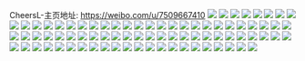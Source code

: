 CheersL-主页地址: https://weibo.com/u/7509667410 
![](https://wx4.sinaimg.cn/mw2000/008cdNxUly1h9k0arj7e1j30n00kfjxp.jpg) 
![](https://wx4.sinaimg.cn/mw2000/008cdNxUly1h9ja0eeuwaj31o02807wh.jpg) 
![](https://wx4.sinaimg.cn/mw2000/008cdNxUly1h99ep74vdoj30yi1f9tsc.jpg) 
![](https://wx4.sinaimg.cn/mw2000/008cdNxUly1h8rpvjvnchj30sv1efqiz.jpg) 
![](https://wx4.sinaimg.cn/mw2000/008cdNxUly1h8fhb81igaj30yi0a3gn4.jpg) 
![](https://wx4.sinaimg.cn/mw2000/008cdNxUly1h8bmm8roxgj31pc0yi1kx.jpg) 
![](https://wx4.sinaimg.cn/mw2000/008cdNxUly1h8bmmbeogaj31pc0yi1kx.jpg) 
![](https://wx4.sinaimg.cn/mw2000/008cdNxUly1h8bmm699fwj31pc0yikb3.jpg) 
![](https://wx4.sinaimg.cn/mw2000/008cdNxUly1h8bmmdzl56j31pc0yi7wh.jpg) 
![](https://wx4.sinaimg.cn/mw2000/008cdNxUly1h89ma1jyiij31pc0yianp.jpg) 
![](https://wx4.sinaimg.cn/mw2000/008cdNxUly1h89maomabqj31pc0yi4qg.jpg) 
![](https://wx4.sinaimg.cn/mw2000/008cdNxUly1h89ma8gfy5j31pc0yiqv3.jpg) 
![](https://wx4.sinaimg.cn/mw2000/008cdNxUly1h89mabiwe4j31pc0yiqtk.jpg) 
![](https://wx4.sinaimg.cn/mw2000/008cdNxUly1h89jlgvm42j30ue15n41a.jpg) 
![](https://wx4.sinaimg.cn/mw2000/008cdNxUly1h873fv66uvj31pc0yi1kx.jpg) 
![](https://wx4.sinaimg.cn/mw2000/008cdNxUly1h873fthd0xj31pc0yix5k.jpg) 
![](https://wx4.sinaimg.cn/mw2000/008cdNxUly1h84ivzilfgj31pc0yikaq.jpg) 
![](https://wx4.sinaimg.cn/mw2000/008cdNxUly1h84ivw6f6lj31pc0yiqku.jpg) 
![](https://wx4.sinaimg.cn/mw2000/008cdNxUly1h828b56wh3j32c0340qv5.jpg) 
![](https://wx4.sinaimg.cn/mw2000/008cdNxUly1h828b89n4jj32c0340kjn.jpg) 
![](https://wx4.sinaimg.cn/mw2000/008cdNxUly1h828bago9wj32by33ykjo.jpg) 
![](https://wx4.sinaimg.cn/mw2000/008cdNxUly1h828bbqfkaj32c0340b2a.jpg) 
![](https://wx4.sinaimg.cn/mw2000/008cdNxUly1h828ck608lj32c0340b2b.jpg) 
![](https://wx4.sinaimg.cn/mw2000/008cdNxUly1h828cih353j32062o8hdu.jpg) 
![](https://wx4.sinaimg.cn/mw2000/008cdNxUly1h828bdctplj32c0340b2b.jpg) 
![](https://wx4.sinaimg.cn/mw2000/008cdNxUly1h828b6p39vj32c0340npd.jpg) 
![](https://wx4.sinaimg.cn/mw2000/008cdNxUly1h7yt49b0wcj30yi1dth17.jpg) 
![](https://wx4.sinaimg.cn/mw2000/008cdNxUly1h7wi6eagfaj31pc0yih4k.jpg) 
![](https://wx4.sinaimg.cn/mw2000/008cdNxUly1h7wi6hgvqmj31pc0yix4r.jpg) 
![](https://wx4.sinaimg.cn/mw2000/008cdNxUly1h7hdmlw7hcj31pc0yib18.jpg) 
![](https://wx4.sinaimg.cn/mw2000/008cdNxUly1h7hdmz1wf0j31pc0yib29.jpg) 
![](https://wx4.sinaimg.cn/mw2000/008cdNxUly1h7hdmvyk3bj31pc0yihdt.jpg) 
![](https://wx4.sinaimg.cn/mw2000/008cdNxUly1h7hdmpg8owj31pc0yihdt.jpg) 
![](https://wx4.sinaimg.cn/mw2000/008cdNxUly1h7fn08gg2wj31pc0yi1kx.jpg) 
![](https://wx4.sinaimg.cn/mw2000/008cdNxUly1h7fn06qj4vj31pc0yix59.jpg) 
![](https://wx4.sinaimg.cn/mw2000/008cdNxUly1h6vyt4fi4bj32c02c0b2a.jpg) 
![](https://wx4.sinaimg.cn/mw2000/008cdNxUly1h6q7z1k8g8j31401o0wgp.jpg) 
![](https://wx4.sinaimg.cn/mw2000/008cdNxUly1h6lfuhvx0rj31401o00xz.jpg) 
![](https://wx4.sinaimg.cn/mw2000/008cdNxUly1h6k48w3ioyj31pc0yi1kx.jpg) 
![](https://wx4.sinaimg.cn/mw2000/008cdNxUly1h6k48tykkbj31pc0yi1f3.jpg) 
![](https://wx4.sinaimg.cn/mw2000/008cdNxUly1h6k48y5om1j31pc0yi4nw.jpg) 
![](https://wx4.sinaimg.cn/mw2000/008cdNxUly1h6k490kjh1j31pc0yihdt.jpg) 
![](https://wx4.sinaimg.cn/mw2000/008cdNxUly1h6b7ivga5vj30u085ygy5.jpg) 
![](https://wx4.sinaimg.cn/mw2000/008cdNxUly1h68bur5p3zj30u21a33zi.jpg) 
![](https://wx4.sinaimg.cn/mw2000/008cdNxUly1h68buqwunsj30yi0ubt96.jpg) 
![](https://wx4.sinaimg.cn/mw2000/008cdNxUly1h61szfrrpkj30yi0ldmyf.jpg) 
![](https://wx4.sinaimg.cn/mw2000/008cdNxUly1h5ybkdkptqj32c0340qv8.jpg) 
![](https://wx4.sinaimg.cn/mw2000/008cdNxUly1h5ybjg7phyj32c03401ky.jpg) 
![](https://wx4.sinaimg.cn/mw2000/008cdNxUly1h5ybjchzeej32c03401kz.jpg) 
![](https://wx4.sinaimg.cn/mw2000/008cdNxUly1h5ybjh32jrj30yi1pc1kn.jpg) 
![](https://wx4.sinaimg.cn/mw2000/008cdNxUly1h5ybjk608lj31621k24qe.jpg) 
![](https://wx4.sinaimg.cn/mw2000/008cdNxUly1h5ybjjex91j32c0340b2a.jpg) 
![](https://wx4.sinaimg.cn/mw2000/008cdNxUly1h5ybjhxcb0j321u2qgnpd.jpg) 
![](https://wx4.sinaimg.cn/mw2000/008cdNxUly1h5ybjl77wsj32c03401ky.jpg) 
![](https://wx4.sinaimg.cn/mw2000/008cdNxUly1h5ybjetej6j32c0340npf.jpg) 
![](https://wx4.sinaimg.cn/mw2000/008cdNxUly1h5d4r5waz5j323i2jwb2a.jpg) 
![](https://wx4.sinaimg.cn/mw2000/008cdNxUly1h5d4r7fd3bj32c0340x6r.jpg) 
![](https://wx4.sinaimg.cn/mw2000/008cdNxUly1h5d4raez8ej32682wau0z.jpg) 
![](https://wx4.sinaimg.cn/mw2000/008cdNxUly1h5d4rbe0laj32c0340b2a.jpg) 
![](https://wx4.sinaimg.cn/mw2000/008cdNxUly1h5d4rd1irgj31nb2734qp.jpg) 
![](https://wx4.sinaimg.cn/mw2000/008cdNxUly1h5d4r8vfhbj32c0340x6q.jpg) 
![](https://wx4.sinaimg.cn/mw2000/008cdNxUly1h5d4rcbkzjj32c03407wi.jpg) 
![](https://wx4.sinaimg.cn/mw2000/008cdNxUly1h5d4r4ng4sj32c03404qs.jpg) 
![](https://wx4.sinaimg.cn/mw2000/008cdNxUly1h5d4rdmz0wj30rp0sgqc7.jpg) 
![](https://wx4.sinaimg.cn/mw2000/008cdNxUly1h5a4ckdgigj30u00u00z9.jpg) 
![](https://wx4.sinaimg.cn/mw2000/008cdNxUly1h5a4ckq069j30u00u0gu7.jpg) 
![](https://wx4.sinaimg.cn/mw2000/008cdNxUly1h4hbc89acvj30u0140tig.jpg) 
![](https://wx4.sinaimg.cn/mw2000/008cdNxUly1h4hbc8jdcaj31jk223e4c.jpg) 
![](https://wx4.sinaimg.cn/mw2000/008cdNxUly1h4hbca0o6aj31o0280kjl.jpg) 
![](https://wx4.sinaimg.cn/mw2000/008cdNxUly1h4dtb5g4gtj32c03401ky.jpg) 
![](https://wx4.sinaimg.cn/mw2000/008cdNxUly1h4dtb347yfj30q40m3qbj.jpg) 
![](https://wx4.sinaimg.cn/mw2000/008cdNxUly1h4dtb6rpfej30yi16stin.jpg) 
![](https://wx4.sinaimg.cn/mw2000/008cdNxUly1h4dtb2t3h5j315n1uu1hx.jpg) 
![](https://wx4.sinaimg.cn/mw2000/008cdNxUly1h4dtb8p79bj31xf26chdt.jpg) 
![](https://wx4.sinaimg.cn/mw2000/008cdNxUly1h4dtb6bvhij31ho1zkhdt.jpg) 
![](https://wx4.sinaimg.cn/mw2000/008cdNxUly1h2sl3bou5aj32c02c0x6q.jpg) 
![](https://wx4.sinaimg.cn/mw2000/008cdNxUly1h2roqwcc00j32c02c0kjm.jpg) 
![](https://wx4.sinaimg.cn/mw2000/008cdNxUly1h2sku62aroj32c02c0e82.jpg) 
![](https://wx4.sinaimg.cn/mw2000/008cdNxUly1h2sl3co0voj32c02c07wh.jpg) 
![](https://wx4.sinaimg.cn/mw2000/008cdNxUly1h2sl4adhctj32c0340e82.jpg) 
